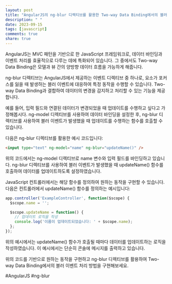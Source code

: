 ```yaml
---
layout: post
title: "AngularJS의 ng-blur 디렉티브를 활용한 Two-way Data Binding에서의 블러 이벤트 처리 방법"
description: " "
date: 2023-09-15
tags: [javascript]
comments: true
share: true
---
```


AngularJS는 MVC 패턴을 기반으로 한 JavaScript 프레임워크로, 데이터 바인딩과 이벤트 처리를 효율적으로 다루는 데에 특화되어 있습니다. 그 중에서도 Two-way Data Binding은 모델과 뷰 간의 양방향 데이터 흐름을 가능하게 해줍니다.

ng-blur 디렉티브는 AngularJS에서 제공하는 이벤트 디렉티브 중 하나로, 요소가 포커스를 잃을 때 발생하는 블러 이벤트에 대응하여 특정 동작을 수행할 수 있습니다. Two-way Data Binding과 결합하여 데이터의 변경을 감지하고 처리할 수 있는 기능을 제공합니다.

예를 들어, 입력 필드와 연결된 데이터가 변경되었을 때 업데이트를 수행하고 싶다고 가정해봅시다. ng-model 디렉티브를 사용하여 데이터 바인딩을 설정한 후, ng-blur 디렉티브를 사용하여 블러 이벤트가 발생했을 때 업데이트를 수행하는 함수를 호출할 수 있습니다.

다음은 ng-blur 디렉티브를 활용한 예시 코드입니다:

```html
<input type="text" ng-model="name" ng-blur="updateName()" />
```

위의 코드에서는 ng-model 디렉티브로 name 변수와 입력 필드를 바인딩하고 있습니다. ng-blur 디렉티브를 사용하여 블러 이벤트가 발생했을 때 updateName() 함수를 호출하여 데이터를 업데이트하도록 설정하였습니다.

JavaScript 컨트롤러에서는 해당 함수를 정의하여 원하는 동작을 구현할 수 있습니다. 다음은 컨트롤러에서 updateName() 함수를 정의하는 예시입니다:

```javascript
app.controller('ExampleController', function($scope) {
  $scope.name = '';

  $scope.updateName = function() {
    // 업데이트 로직을 작성
    console.log('이름이 업데이트되었습니다: ' + $scope.name);
  };
});
```

위의 예시에서는 updateName() 함수가 호출될 때마다 데이터를 업데이트하는 로직을 작성하였습니다. 이 예시에서는 단순히 콘솔에 메시지를 출력하고 있습니다.

위의 코드를 기반으로 원하는 동작을 구현하고 ng-blur 디렉티브를 활용하여 Two-way Data Binding에서의 블러 이벤트 처리 방법을 구현해보세요.

#AngularJS #ng-blur